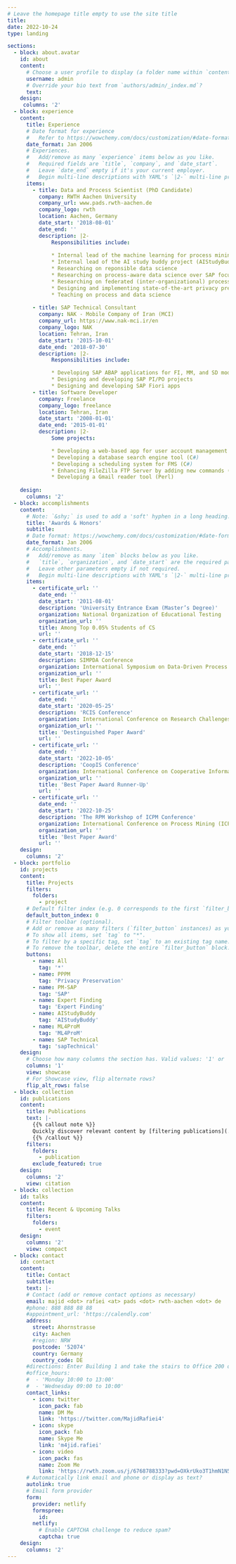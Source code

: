 ```yaml
---
# Leave the homepage title empty to use the site title
title:
date: 2022-10-24
type: landing

sections:
  - block: about.avatar
    id: about
    content:
      # Choose a user profile to display (a folder name within `content/authors/`)
      username: admin
      # Override your bio text from `authors/admin/_index.md`?
      text:
    design:
     columns: '2'    
  - block: experience
    content:
      title: Experience
      # Date format for experience
      #   Refer to https://wowchemy.com/docs/customization/#date-format
      date_format: Jan 2006
      # Experiences.
      #   Add/remove as many `experience` items below as you like.
      #   Required fields are `title`, `company`, and `date_start`.
      #   Leave `date_end` empty if it's your current employer.
      #   Begin multi-line descriptions with YAML's `|2-` multi-line prefix.
      items:
        - title: Data and Process Scientist (PhD Candidate)
          company: RWTH Aachen University
          company_url: www.pads.rwth-aachen.de
          company_logo: rwth
          location: Aachen, Germany
          date_start: '2018-08-01'
          date_end: ''
          description: |2-
              Responsibilities include:
			  
              * Internal lead of the machine learning for process mining project (ML4ProM) at PADS
              * Internal lead of the AI study buddy project (AIStudyBuddy) at PADS
              * Researching on reponsible data science
              * Researching on process-aware data science over SAP focusing on object-centric event data
              * Researching on federated (inter-organizational) process mining
              * Designing and implementing state-of-the-art privacy preservation techniques
              * Teaching on process and data science
              
        - title: SAP Technical Consultant
          company: NAK - Mobile Company of Iran (MCI)
          company_url: https://www.nak-mci.ir/en
          company_logo: NAK
          location: Tehran, Iran
          date_start: '2015-10-01'
          date_end: '2018-07-30'
          description: |2-
              Responsibilities include:

              * Developing SAP ABAP applications for FI, MM, and SD modules
              * Designing and developing SAP PI/PO projects
              * Designing and developing SAP Fiori apps
        - title: Software Developer
          company: Freelance
          company_logo: freelance
          location: Tehran, Iran
          date_start: '2008-01-01'
          date_end: '2015-01-01'
          description: |2-
              Some projects:

              * Developing a web-based app for user account management (PHP)
              * Developing a database search engine tool (C#)
              * Developing a scheduling system for FMS (C#)
              * Enhancing FileZilla FTP Server by adding new commands (C++)
              * Developing a Gmail reader tool (Perl)
              
    design:
      columns: '2'
  - block: accomplishments
    content:
      # Note: `&shy;` is used to add a 'soft' hyphen in a long heading.
      title: 'Awards & Honors'
      subtitle:
      # Date format: https://wowchemy.com/docs/customization/#date-format
      date_format: Jan 2006
      # Accomplishments.
      #   Add/remove as many `item` blocks below as you like.
      #   `title`, `organization`, and `date_start` are the required parameters.
      #   Leave other parameters empty if not required.
      #   Begin multi-line descriptions with YAML's `|2-` multi-line prefix.
      items:
        - certificate_url: ''
          date_end: ''
          date_start: '2011-08-01'
          description: 'University Entrance Exam (Master’s Degree)'
          organization: National Organization of Educational Testing
          organization_url: ''
          title: Among Top 0.05% Students of CS
          url: ''
        - certificate_url: ''
          date_end: ''
          date_start: '2018-12-15'
          description: SIMPDA Conference
          organization: International Symposium on Data-Driven Process Discovery and Analysis (SIMPDA)
          organization_url: ''
          title: Best Paper Award
          url: ''
        - certificate_url: ''
          date_end: ''
          date_start: '2020-05-25'
          description: 'RCIS Conference'
          organization: International Conference on Research Challenges in Information Science (RCIS)
          organization_url: ''
          title: 'Destinguished Paper Award'
          url: ''
        - certificate_url: ''
          date_end: ''
          date_start: '2022-10-05'
          description: 'CoopIS Conference'
          organization: International Conference on Cooperative Information Systems (CoopIS)
          organization_url: ''
          title: 'Best Paper Award Runner-Up'
          url: ''
        - certificate_url: ''
          date_end: ''
          date_start: '2022-10-25'
          description: 'The RPM Workshop of ICPM Conference'
          organization: International Conference on Process Mining (ICPM) - Workshop on Responsible Process Mining (RPM) 
          organization_url: ''
          title: 'Best Paper Award'
          url: ''
    design:
      columns: '2'
  - block: portfolio
    id: projects
    content:
      title: Projects
      filters:
        folders:
          - project
      # Default filter index (e.g. 0 corresponds to the first `filter_button` instance below).
      default_button_index: 0
      # Filter toolbar (optional).
      # Add or remove as many filters (`filter_button` instances) as you like.
      # To show all items, set `tag` to "*".
      # To filter by a specific tag, set `tag` to an existing tag name.
      # To remove the toolbar, delete the entire `filter_button` block.
      buttons:
        - name: All
          tag: '*'
        - name: PPPM
          tag: 'Privacy Preservation'
        - name: PM-SAP
          tag: 'SAP'
        - name: Expert Finding
          tag: 'Expert Finding'
        - name: AIStudyBuddy
          tag: 'AIStudyBuddy'
        - name: ML4ProM
          tag: 'ML4ProM'
        - name: SAP Technical
          tag: 'sapTechnical'
    design:
      # Choose how many columns the section has. Valid values: '1' or '2'.
      columns: '1'
      view: showcase
      # For Showcase view, flip alternate rows?
      flip_alt_rows: false
  - block: collection
    id: publications
    content:
      title: Publications
      text: |-
        {{% callout note %}}
        Quickly discover relevant content by [filtering publications](./publication/).
        {{% /callout %}}
      filters:
        folders:
          - publication
        exclude_featured: true
    design:
      columns: '2'
      view: citation
  - block: collection
    id: talks
    content:
      title: Recent & Upcoming Talks
      filters:
        folders:
          - event
    design:
      columns: '2'
      view: compact
  - block: contact
    id: contact
    content:
      title: Contact
      subtitle:
      text: |-
      # Contact (add or remove contact options as necessary)
      email: majid <dot> rafiei <at> pads <dot> rwth-aachen <dot> de 
      #phone: 888 888 88 88
      #appointment_url: 'https://calendly.com'
      address:
        street: Ahornstrasse
        city: Aachen
        #region: NRW
        postcode: '52074'
        country: Germany
        country_code: DE
      #directions: Enter Building 1 and take the stairs to Office 200 on Floor 2
      #office_hours:
      #  - 'Monday 10:00 to 13:00'
      #  - 'Wednesday 09:00 to 10:00'
      contact_links:
        - icon: twitter
          icon_pack: fab
          name: DM Me
          link: 'https://twitter.com/MajidRafiei4'
        - icon: skype
          icon_pack: fab
          name: Skype Me
          link: 'm4jid.rafiei'
        - icon: video
          icon_pack: fas
          name: Zoom Me
          link: 'https://rwth.zoom.us/j/6768788333?pwd=OXkrUko3T1hmN1N5eFFCWHhISWw4dz09'
      # Automatically link email and phone or display as text?
      autolink: true
      # Email form provider
      form:
        provider: netlify
        formspree:
          id:
        netlify:
          # Enable CAPTCHA challenge to reduce spam?
          captcha: true
    design:
      columns: '2'
---
```

